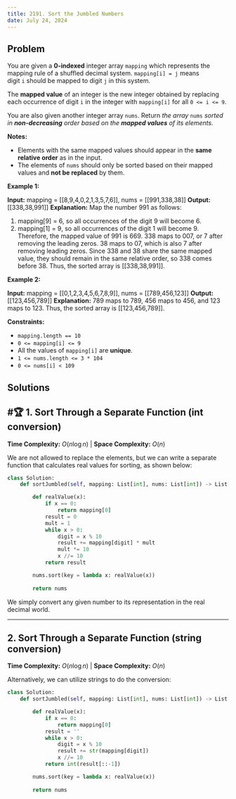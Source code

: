 ```yaml
---
title: 2191. Sort the Jumbled Numbers
date: July 24, 2024
---
```

## Problem

You are given a **0-indexed** integer array `mapping` which represents the mapping rule of a shuffled decimal system. `mapping[i] = j` means digit `i` should be mapped to digit `j` in this system.

The **mapped value** of an integer is the new integer obtained by replacing each occurrence of digit `i` in the integer with `mapping[i]` for all `0 <= i <= 9`.

You are also given another integer array `nums`. Return _the array_ `nums` _sorted in **non-decreasing** order based on the **mapped values** of its elements._

**Notes:**

- Elements with the same mapped values should appear in the **same relative order** as in the input.
- The elements of `nums` should only be sorted based on their mapped values and **not be replaced** by them.

**Example 1:**

**Input:** mapping = [[8,9,4,0,2,1,3,5,7,6]], nums = [[991,338,38]]
**Output:** [[338,38,991]]
**Explanation:** 
Map the number 991 as follows:
1. mapping[9] = 6, so all occurrences of the digit 9 will become 6.
2. mapping[1] = 9, so all occurrences of the digit 1 will become 9.
Therefore, the mapped value of 991 is 669.
338 maps to 007, or 7 after removing the leading zeros.
38 maps to 07, which is also 7 after removing leading zeros.
Since 338 and 38 share the same mapped value, they should remain in the same relative order, so 338 comes before 38.
Thus, the sorted array is [[338,38,991]].

**Example 2:**

**Input:** mapping = [[0,1,2,3,4,5,6,7,8,9]], nums = [[789,456,123]]
**Output:** [[123,456,789]]
**Explanation:** 789 maps to 789, 456 maps to 456, and 123 maps to 123. Thus, the sorted array is [[123,456,789]].

**Constraints:**

- `mapping.length == 10`
- `0 <= mapping[i] <= 9`
- All the values of `mapping[i]` are **unique**.
- `1 <= nums.length <= 3 * 104`
- `0 <= nums[i] < 109`

## Solutions

## #🏆 1. Sort Through a Separate Function (int conversion)

**Time Complexity:** $O(n \log n)$  |  **Space Complexity:** $O(n)$

We are not allowed to replace the elements, but we can write a separate function that calculates real values for sorting, as shown below:

```python
class Solution:
    def sortJumbled(self, mapping: List[int], nums: List[int]) -> List[int]:

        def realValue(x):
            if x == 0:
                return mapping[0]
            result = 0
            mult = 1
            while x > 0:
                digit = x % 10 
                result += mapping[digit] * mult
                mult *= 10
                x //= 10
            return result

        nums.sort(key = lambda x: realValue(x))
    
        return nums
```

We simply convert any given number to its representation in the real decimal world.

---

## 2. Sort Through a Separate Function (string conversion)

**Time Complexity:** $O(n \log n)$  |  **Space Complexity:** $O(n)$

Alternatively, we can utilize strings to do the conversion:

```python
class Solution:
    def sortJumbled(self, mapping: List[int], nums: List[int]) -> List[int]:

        def realValue(x):
            if x == 0:
                return mapping[0]
            result = ''
            while x > 0:
                digit = x % 10 
                result += str(mapping[digit])
                x //= 10
            return int(result[::-1])

        nums.sort(key = lambda x: realValue(x))
    
        return nums
```


